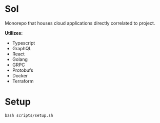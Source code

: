 # Sol

Monorepo that houses cloud applications directly correlated to project.

**Utilizes:**
- Typescript
- GraphQL
- React
- Golang
- GRPC
- Protobufs
- Docker
- Terraform

# Setup
```
bash scripts/setup.sh
```